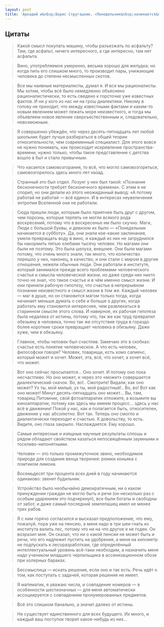 ```yaml
---
layout: post
title: 'Аркадий и&nbsp;Борис Стругацкие, «Понедельник&nbsp;начинается&nbsp;в&nbsp;субботу»'
---
```


## Цитаты

>Какой смысл покупать машину, чтобы разъезжать по асфальту? Там, где асфальт, ничего интересного, а где интересно, там нет асфальта.

>Вино, употребляемое умеренно, весьма хорошо для желудка; но когда пить его слишком много, то производит пары, унижающие человека до степени несмысленных скотов.

>Все мы наивные материалисты, думал я. И все мы рационалисты. Мы хотим, чтобы всё было немедленно объяснено рационалистически, то есть сведено к горсточке уже известных фактов. И ни у кого из нас ни на грош диалектики. Никому в голову не приходит, что между известными фактами и каким-то новым явлением может лежать море неизвестного, и тогда мы объявляем новое явление сверхъестественным и, следовательно, невозможным.

>Я совершенно убеждён, что через десять-пятнадцать лет любой школьник будет лучше разбираться в общей теории относительности, чем современный специалист. Для этого вовсе не нужно понимать, как происходит искривление пространства-времени, нужно только, чтобы такое представление с детства вошло в быт и стало привычным.

>Что касается самовозгорания, то всё, что могло самовозгореться, самовозгорелось здесь много лет назад.

>Странный это был отдел. Лозунг у них был такой: «Познание бесконечности требует бесконечного времени». С этим я не спорил, но они делали из этого неожиданный вывод: «А потому работай не работай — всё едино». И в интересах неувеличения энтропии Вселенной они не работали.

>Сюда пришли люди, которым было приятнее быть друг с другом, чем порознь, которые терпеть не могли всякого рода воскресений, потому что в воскресенье им было скучно. Маги, Люди с большой буквы, и девизом их было — «Понедельник начинается в субботу». Да, они знали кое-какие заклинания, умели превращать воду в вино, и каждый из них не затруднился бы накормить пятью хлебами тысячу человек. Но магами они были не поэтому. Это была шелуха, внешнее. Они были магами потому, что очень много знали, так много, что количество перешло у них, наконец, в качество, и они стали с миром в другие отношения, нежели обычные люди. Они работали в институте, который занимался прежде всего проблемами человеческого счастья и смысла человеческой жизни, но даже среди них никто точно не знал, что такое счастье и в чём именно смысл жизни. И они приняли рабочую гипотезу, что счастье в непрерывном познании неизвестного и смысл жизни в том же. Каждый человек — маг в душе, но он становится магом только тогда, когда начинает меньше думать о себе и больше о других, когда работать ему становится интереснее, чем развлекаться в старинном смысле этого слова. И наверное, их рабочая гипотеза была недалека от истины, потому что, так же как труд превратил обезьяну в человека, точно так же отсутствие труда в гораздо более короткие сроки превращает человека в обезьяну. Даже хуже, чем в обезьяну.

>Главное, чтобы человек был счастлив. Замечаю это в скобках: счастье есть понятие человеческое. А что есть человек, философски говоря? Человек, товарищи, есть хомо сапиенс, который может и хочет. Может, эта, всё, что хочет, а хочет всё, что может.

>Вот оно сейчас просыпается… Оно хочет. И потому оно пока несчастливо. Но оно может, и через это «может» совершается диалектический скачок. Во, во!.. Смотрите! Видали, как оно может? Ух ты, мой милый, ух ты, мой радостный!.. Во, во! Вот как оно может! Минут десять-пятнадцать оно может… Вы, там, товарищ Питомник, свой фотоаппаратик отложите, а возьмите вы киноаппаратик, потому как здесь мы имеем процесс… здесь у нас всё в движении! Покой у нас, как и полагается быть, относителен, движение у нас абсолютно. Вот так. Теперь оно смогло и диалектически переходит к счастью. К довольству, то есть. Видите, оно глаза закрыло. Наслаждается. Ему хорошо.

>Самые интересные и изящные научные результаты сплошь и рядом обладают свойством казаться непосвящённым заумными и тоскливо-непонятными.

>Человек — это только промежуточное звено, необходимое природе для создания венца творения: рюмки коньяка с ломтиком лимона.

>Восемьдесят три процента всех дней в году начинаются одинаково: звенит будильник.

>Устройство было необычайно демократичным, ни о каком принуждении граждан не могло быть и речи (он несколько раз с особым ударением это подчеркнул), все были богаты и свободны от забот, и даже самый последний землепашец имел не менее трех рабов.

>Я с ним горячо согласился и высказал предположение, что ему, пожалуй, пора уже на пенсию, а меня надо в три шеи гнать из института валить лес, потому что ни на что другое я не годен. Он возразил мне. Он сказал, что ни о какой пенсии не может быть и речи, что его надлежит пустить на удобрения, а меня на километр не подпускать к лесоразработкам, где определённый интеллектуальный уровень всё-таки необходим, а назначить меня надо учеником младшего черпальщика в ассенизационном обозе при холерных бараках.

>Бессмыслица — искать решение, если оно и так есть. Речь идёт о том, как поступать с задачей, которая решения не имеет.

>Я математик, я уважаю числа, и совпадение номеров — в особенности шестизначных — для меня автоматически ассоциируется с совпадением пронумерованных предметов.

>Всё это слишком банально, а значит далеко от истины.

> Не существует единственного для всех будущего. Их много, и каждый ваш поступок творит какое-нибудь из них…
